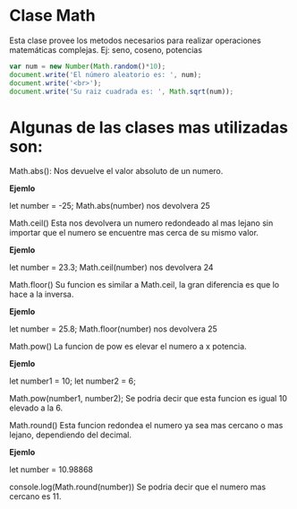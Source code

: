 # Clase Math

Esta clase provee los metodos necesarios para realizar operaciones matemáticas complejas. Ej: seno, coseno, potencias

```javascript
var num = new Number(Math.random()*10);
document.write('El número aleatorio es: ', num);
document.write('<br>');
document.write('Su raiz cuadrada es: ', Math.sqrt(num));
```

# Algunas de las clases mas utilizadas son: 

Math.abs(): Nos devuelve el valor absoluto de un numero.

**Ejemlo**

let number = -25; 
Math.abs(number) nos devolvera 25 


Math.ceil() Esta nos devolvera un numero redondeado al mas lejano sin importar que el numero
se encuentre mas cerca de su mismo valor.

**Ejemlo**

let number = 23.3;
Math.ceil(number) nos devolvera 24


Math.floor() Su funcion es similar a Math.ceil, la gran diferencia es que lo hace a la inversa.

**Ejemlo**

let number = 25.8;
Math.floor(number) nos devolvera 25


Math.pow() La funcion de pow es elevar el numero a x potencia.

**Ejemlo**

let number1 = 10;
let number2 = 6;

Math.pow(number1, number2); Se podria decir que esta funcion es igual 10 elevado a la 6.


Math.round() Esta funcion redondea el numero ya sea mas cercano o mas lejano, dependiendo del decimal.

**Ejemlo**

let number = 10.98868

console.log(Math.round(number)) Se podria decir que el numero mas cercano es 11.




